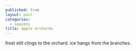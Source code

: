 ```yaml
---
published: true
layout: post
categories:
  - seasons
title: apple orchards
---
```

frost still clings to the orchard. ice hangs from the branches.
